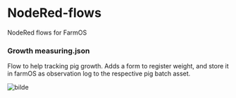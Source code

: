 # NodeRed-flows
NodeRed flows for FarmOS

### Growth measuring.json
Flow to help tracking pig growth.
Adds a form to register weight, and store it in farmOS as observation log to the respective pig batch asset.

![bilde](https://user-images.githubusercontent.com/98184919/210180958-d5236bb3-5368-40c7-ba39-b106c3861f32.png)
